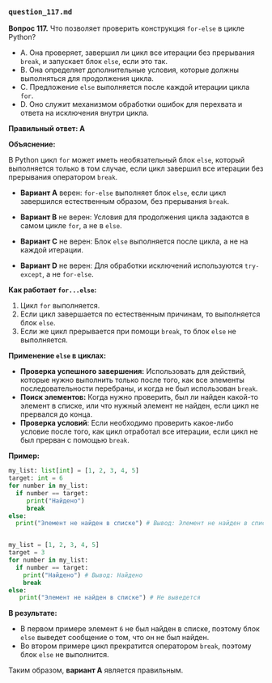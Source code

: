 ### `question_117.md`

**Вопрос 117.** Что позволяет проверить конструкция `for-else` в цикле Python?

- A. Она проверяет, завершил ли цикл все итерации без прерывания `break`, и запускает блок `else`, если это так.
- B. Она определяет дополнительные условия, которые должны выполняться для продолжения цикла.
- C. Предложение `else` выполняется после каждой итерации цикла `for`.
- D. Оно служит механизмом обработки ошибок для перехвата и ответа на исключения внутри цикла.

**Правильный ответ: A**

**Объяснение:**

В Python цикл `for` может иметь необязательный блок `else`, который выполняется только в том случае, если цикл завершил все итерации без прерывания оператором `break`.

*   **Вариант A** верен:  `for-else` выполняет блок `else`, если цикл завершился естественным образом, без прерывания `break`.

*   **Вариант B** не верен: Условия для продолжения цикла задаются в самом цикле `for`, а не в `else`.
    
*   **Вариант C** не верен: Блок `else` выполняется после цикла, а не на каждой итерации.
    
*   **Вариант D** не верен:  Для обработки исключений используются `try-except`, а не `for-else`.

**Как работает `for...else`:**

1.  Цикл `for` выполняется.
2.  Если цикл завершается по естественным причинам, то выполняется блок `else`.
3. Если же цикл прерывается при помощи `break`, то блок `else` не выполняется.

**Применение `else` в циклах:**

*   **Проверка успешного завершения:** Использовать для действий, которые нужно выполнить только после того, как все элементы последовательности перебраны, и когда не был использован `break`.
*   **Поиск элементов:**  Когда нужно проверить, был ли найден какой-то элемент в списке, или что нужный элемент не найден, если цикл не прервался до конца.
*  **Проверка условий**: Если необходимо проверить какое-либо условие после того, как цикл отработал все итерации, если цикл не был прерван с помощью `break`.

**Пример:**

```python
my_list: list[int] = [1, 2, 3, 4, 5]
target: int = 6
for number in my_list:
  if number == target:
     print("Найдено")
     break
else:
  print("Элемент не найден в списке") # Вывод: Элемент не найден в списке


my_list = [1, 2, 3, 4, 5]
target = 3
for number in my_list:
  if number == target:
    print("Найдено") # Вывод: Найдено
    break
else:
   print("Элемент не найден в списке") # Не выведется
```

**В результате:**

*   В первом примере элемент `6` не был найден в списке, поэтому блок `else` выведет сообщение о том, что он не был найден.
*  Во втором примере цикл прекратится оператором `break`, поэтому блок `else` не выполнится.

Таким образом, **вариант A** является правильным.
